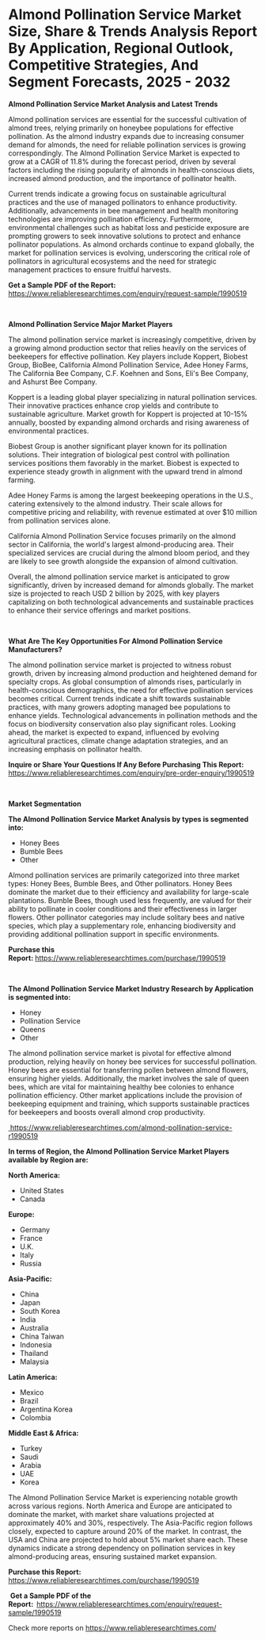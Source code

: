 <p><h1>Almond Pollination Service Market Size, Share & Trends Analysis Report By Application, Regional Outlook, Competitive Strategies, And Segment Forecasts, 2025 - 2032</h1></p><p><strong>Almond Pollination Service Market Analysis and Latest Trends</strong></p>
<p><p>Almond pollination services are essential for the successful cultivation of almond trees, relying primarily on honeybee populations for effective pollination. As the almond industry expands due to increasing consumer demand for almonds, the need for reliable pollination services is growing correspondingly. The Almond Pollination Service Market is expected to grow at a CAGR of 11.8% during the forecast period, driven by several factors including the rising popularity of almonds in health-conscious diets, increased almond production, and the importance of pollinator health.</p><p>Current trends indicate a growing focus on sustainable agricultural practices and the use of managed pollinators to enhance productivity. Additionally, advancements in bee management and health monitoring technologies are improving pollination efficiency. Furthermore, environmental challenges such as habitat loss and pesticide exposure are prompting growers to seek innovative solutions to protect and enhance pollinator populations. As almond orchards continue to expand globally, the market for pollination services is evolving, underscoring the critical role of pollinators in agricultural ecosystems and the need for strategic management practices to ensure fruitful harvests.</p></p>
<p><strong>Get a Sample PDF of the Report:&nbsp;</strong> <a href="https://www.reliableresearchtimes.com/enquiry/request-sample/1990519?utm_campaign=2118&utm_medium=2&utm_source=Github&utm_content=ia&utm_term=05022025&utm_id=almond-pollination-service">https://www.reliableresearchtimes.com/enquiry/request-sample/1990519</a></p>
<p>&nbsp;</p>
<p><strong>Almond Pollination Service Major Market Players</strong></p>
<p><p>The almond pollination service market is increasingly competitive, driven by a growing almond production sector that relies heavily on the services of beekeepers for effective pollination. Key players include Koppert, Biobest Group, BioBee, California Almond Pollination Service, Adee Honey Farms, The California Bee Company, C.F. Koehnen and Sons, Eli's Bee Company, and Ashurst Bee Company.</p><p>Koppert is a leading global player specializing in natural pollination services. Their innovative practices enhance crop yields and contribute to sustainable agriculture. Market growth for Koppert is projected at 10-15% annually, boosted by expanding almond orchards and rising awareness of environmental practices.</p><p>Biobest Group is another significant player known for its pollination solutions. Their integration of biological pest control with pollination services positions them favorably in the market. Biobest is expected to experience steady growth in alignment with the upward trend in almond farming.</p><p>Adee Honey Farms is among the largest beekeeping operations in the U.S., catering extensively to the almond industry. Their scale allows for competitive pricing and reliability, with revenue estimated at over $10 million from pollination services alone. </p><p>California Almond Pollination Service focuses primarily on the almond sector in California, the world's largest almond-producing area. Their specialized services are crucial during the almond bloom period, and they are likely to see growth alongside the expansion of almond cultivation.</p><p>Overall, the almond pollination service market is anticipated to grow significantly, driven by increased demand for almonds globally. The market size is projected to reach USD 2 billion by 2025, with key players capitalizing on both technological advancements and sustainable practices to enhance their service offerings and market positions.</p></p>
<p>&nbsp;</p>
<p><strong>What Are The Key Opportunities For Almond Pollination Service Manufacturers?</strong></p>
<p><p>The almond pollination service market is projected to witness robust growth, driven by increasing almond production and heightened demand for specialty crops. As global consumption of almonds rises, particularly in health-conscious demographics, the need for effective pollination services becomes critical. Current trends indicate a shift towards sustainable practices, with many growers adopting managed bee populations to enhance yields. Technological advancements in pollination methods and the focus on biodiversity conservation also play significant roles. Looking ahead, the market is expected to expand, influenced by evolving agricultural practices, climate change adaptation strategies, and an increasing emphasis on pollinator health.</p></p>
<p><strong>Inquire or Share Your Questions If Any Before Purchasing This Report:</strong> <a href="https://www.reliableresearchtimes.com/enquiry/pre-order-enquiry/1990519?utm_campaign=2118&utm_medium=2&utm_source=Github&utm_content=ia&utm_term=05022025&utm_id=almond-pollination-service">https://www.reliableresearchtimes.com/enquiry/pre-order-enquiry/1990519</a></p>
<p>&nbsp;</p>
<p><strong>Market Segmentation</strong></p>
<p><strong>The Almond Pollination Service Market Analysis by types is segmented into:</strong></p>
<p><ul><li>Honey Bees</li><li>Bumble Bees</li><li>Other</li></ul></p>
<p><p>Almond pollination services are primarily categorized into three market types: Honey Bees, Bumble Bees, and Other pollinators. Honey Bees dominate the market due to their efficiency and availability for large-scale plantations. Bumble Bees, though used less frequently, are valued for their ability to pollinate in cooler conditions and their effectiveness in larger flowers. Other pollinator categories may include solitary bees and native species, which play a supplementary role, enhancing biodiversity and providing additional pollination support in specific environments.</p></p>
<p><strong>Purchase this Report:&nbsp;</strong><a href="https://www.reliableresearchtimes.com/purchase/1990519?utm_campaign=2118&utm_medium=2&utm_source=Github&utm_content=ia&utm_term=05022025&utm_id=almond-pollination-service">https://www.reliableresearchtimes.com/purchase/1990519</a></p>
<p>&nbsp;</p>
<p><strong>The Almond Pollination Service Market Industry Research by Application is segmented into:</strong></p>
<p><ul><li>Honey</li><li>Pollination Service</li><li>Queens</li><li>Other</li></ul></p>
<p><p>The almond pollination service market is pivotal for effective almond production, relying heavily on honey bee services for successful pollination. Honey bees are essential for transferring pollen between almond flowers, ensuring higher yields. Additionally, the market involves the sale of queen bees, which are vital for maintaining healthy bee colonies to enhance pollination efficiency. Other market applications include the provision of beekeeping equipment and training, which supports sustainable practices for beekeepers and boosts overall almond crop productivity.</p></p>
<p><a href="https://www.reliableresearchtimes.com/almond-pollination-service-r1990519?utm_campaign=2118&utm_medium=2&utm_source=Github&utm_content=ia&utm_term=05022025&utm_id=almond-pollination-service">&nbsp;https://www.reliableresearchtimes.com/almond-pollination-service-r1990519</a></p>
<p><strong>In terms of Region, the Almond Pollination Service Market Players available by Region are:</strong></p>
<p>
    <p> <strong> North America: </strong>
        <ul>
            <li>United States</li>
            <li>Canada</li>
        </ul>
        </p> 
    <p> <strong> Europe: </strong>
        <ul>
            <li>Germany</li>
            <li>France</li>
            <li>U.K.</li>
            <li>Italy</li>
            <li>Russia</li>
        </ul>
        </p> 
    <p> <strong> Asia-Pacific: </strong>
        <ul>
            <li>China</li>
            <li>Japan</li>
            <li>South Korea</li>
            <li>India</li>
            <li>Australia</li>
            <li>China Taiwan</li>
            <li>Indonesia</li>
            <li>Thailand</li>
            <li>Malaysia</li>
        </ul>
        </p> 
    <p> <strong> Latin America: </strong>
        <ul>
            <li>Mexico</li>
            <li>Brazil</li>
            <li>Argentina Korea</li>
            <li>Colombia</li>
        </ul>
        </p> 
    <p> <strong> Middle East & Africa: </strong>
        <ul>
            <li>Turkey</li>
            <li>Saudi</li>
            <li>Arabia</li>
            <li>UAE</li>
            <li>Korea</li>
        </ul>
    </p>
    </p>
<p><p>The Almond Pollination Service Market is experiencing notable growth across various regions. North America and Europe are anticipated to dominate the market, with market share valuations projected at approximately 40% and 30%, respectively. The Asia-Pacific region follows closely, expected to capture around 20% of the market. In contrast, the USA and China are projected to hold about 5% market share each. These dynamics indicate a strong dependency on pollination services in key almond-producing areas, ensuring sustained market expansion.</p></p>
<p><strong>Purchase this Report: </strong><a href="https://www.reliableresearchtimes.com/purchase/1990519?utm_campaign=2118&utm_medium=2&utm_source=Github&utm_content=ia&utm_term=05022025&utm_id=almond-pollination-service">https://www.reliableresearchtimes.com/purchase/1990519</a></p>
<p>&nbsp;<strong>Get a Sample PDF of the Report:&nbsp;&nbsp;</strong><a href="https://www.reliableresearchtimes.com/enquiry/request-sample/1990519?utm_campaign=2118&utm_medium=2&utm_source=Github&utm_content=ia&utm_term=05022025&utm_id=almond-pollination-service">https://www.reliableresearchtimes.com/enquiry/request-sample/1990519</a></p>
<p><strong></strong></p>
<p>Check more reports on <a href="https://www.reliableresearchtimes.com/?utm_campaign=2118&utm_medium=2&utm_source=Github&utm_content=ia&utm_term=05022025&utm_id=almond-pollination-service">https://www.reliableresearchtimes.com/</a></p>